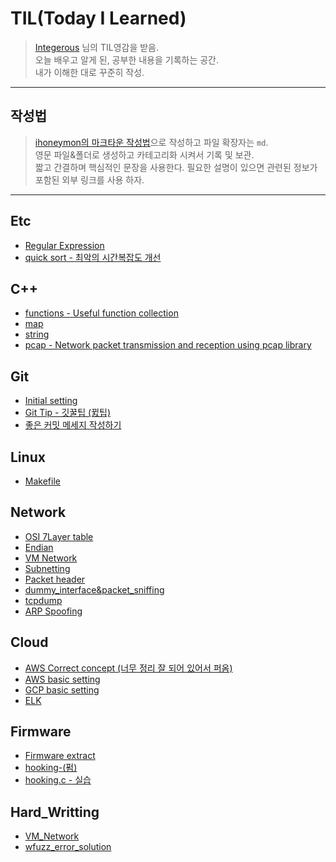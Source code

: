# TIL(Today I Learned)
> [Integerous](https://github.com/Integerous/TIL) 님의 TIL영감을 받음.   
> 오늘 배우고 알게 된, 공부한 내용을 기록하는 공간.  
> 내가 이해한 대로 꾸준히 작성.  
-------------------------------------------------------------------------------------------
## 작성법
> [ihoneymon의 마크타운 작성법](https://gist.github.com/ihoneymon/652be052a0727ad59601#file-gistfile1-md)으로 작성하고 파일 확장자는 `md`.  
> 영문 파일&폴더로 생성하고 카테고리화 시켜서 기록 및 보관.  
> 짧고 간결하며 핵심적인 문장을 사용한다. 필요한 설명이 있으면 관련된 정보가 포함된 외부 링크를 사용 하자.
* * *
## Etc
* [Regular Expression](https://github.com/duqrldudgns/TIL/blob/master/Etc/Regular%20Expression.md)
* [quick sort - 최악의 시간복잡도 개선](https://github.com/duqrldudgns/algorithm-Baekjoon-OJ/blob/master/2020_08/quick_sort.py)

## C++
* [functions - Useful function collection](https://github.com/duqrldudgns/TIL/blob/master/C%2B%2B/functions.md)
* [map](https://github.com/duqrldudgns/TIL/blob/master/C%2B%2B/map.md)
* [string](https://github.com/duqrldudgns/TIL/blob/master/C%2B%2B/string.md)
* [pcap - Network packet transmission and reception using pcap library](/C++/pcap.md)

## Git
* [Initial setting](https://github.com/duqrldudgns/TIL/blob/master/Git/Initial%20setting.md)
* [Git Tip - 깃꿀팁 (뀘팁)](https://github.com/duqrldudgns/TIL/blob/master/Git/Git_Tip.md)
* [좋은 커밋 메세지 작성하기](https://velog.io/@hyeong412/TIL-%EC%A2%8B%EC%9D%80-%EC%BB%A4%EB%B0%8B-%EB%A9%94%EC%84%B8%EC%A7%80-%EC%9E%91%EC%84%B1%ED%95%98%EA%B8%B0-)

## Linux
* [Makefile](https://github.com/duqrldudgns/TIL/blob/master/Linux/Makefile.md)

## Network
* [OSI 7Layer table](https://github.com/duqrldudgns/TIL/blob/master/Network/OSI-and-tcp.png)
* [Endian](https://github.com/duqrldudgns/TIL/blob/master/Network/Endian.md)
* [VM Network](/Network/VM_Network.md)
* [Subnetting](/Network/Subnetting.md)
* [Packet header](/Network/Packet_header.md)
* [dummy_interface&packet_sniffing](/Network/dummy_interface&packet_sniffing.md)
* [tcpdump](/Network/tcpdump.md)
* [ARP Spoofing](Network/ARP_Spoofing.md)

## Cloud
* [AWS Correct concept (너무 정리 잘 되어 있어서 퍼옴)](https://medium.com/harrythegreat/aws-%EA%B0%80%EC%9E%A5%EC%89%BD%EA%B2%8C-vpc-%EA%B0%9C%EB%85%90%EC%9E%A1%EA%B8%B0-71eef95a7098)
* [AWS basic setting](/Cloud/AWS_Setting.md)
* [GCP basic setting](/Cloud/GCP_basic.md)
* [ELK](/Cloud/ELK.md)

## Firmware
* [Firmware extract](/Firmware/Firmware_extract.md)
* [hooking-(펌)](https://blog.dork94.com/145)
* [hooking.c - 실습](/Firmware/hooking.c)
## Hard_Writting
* [VM_Network](/Hard_Writting/VM_Network)
* [wfuzz_error_solution](/Hard_Writting/wfuzz_error_solution)
